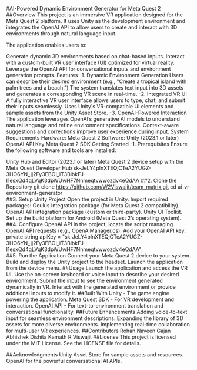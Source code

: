 #AI-Powered Dynamic Environment Generator for Meta Quest 2
##Overview
This project is an immersive VR application designed for the Meta Quest 2 platform. It uses Unity as the development environment and integrates the OpenAI API to allow users to create and interact with 3D environments through natural language input.

The application enables users to:

Generate dynamic 3D environments based on chat-based inputs.
Interact with a custom-built VR user interface (UI) optimized for virtual reality.
Leverage the OpenAI API for conversational inputs and environment generation prompts.
Features
-1. Dynamic Environment Generation
Users can describe their desired environment (e.g., "Create a tropical island with palm trees and a beach.")
The system translates text input into 3D assets and generates a corresponding VR scene in real-time.
-2. Integrated VR UI
A fully interactive VR user interface allows users to type, chat, and submit their inputs seamlessly.
Uses Unity's VR-compatible UI elements and sample assets from the Unity Asset Store.
-3. OpenAI-Powered Interaction
The application leverages OpenAI’s generative AI models to understand natural language and refine environment specifications.
Context-aware suggestions and corrections improve user experience during input.
System Requirements
Hardware: Meta Quest 2
Software:
Unity (2023.1 or later)
OpenAI API Key
Meta Quest 2 SDK
Getting Started
-1. Prerequisites
Ensure the following software and tools are installed:

Unity Hub and Editor (2023.1 or later)
Meta Quest 2 device setup with the Meta Quest Developer Hub
sk-JeLY4pInXTEQjCTeA2YUGZ-3HO6YN_jj2Fy3EBOI_iT3BlbkFJ-I1esxQd4qLVqK3dpWUwHF7Nnmeqtvwwozdv4eQdAA
##2. Clone the Repository
git clone https://github.com/W2Viswajit/team_matrix.git 
cd ai-vr-environment-generator  
##3. Setup Unity Project
Open the project in Unity.
Import required packages:
Oculus Integration package (for Meta Quest 2 compatibility).
OpenAI API integration package (custom or third-party).
Unity UI Toolkit.
Set up the build platform for Android (Meta Quest 2’s operating system).
##4. Configure OpenAI API
In the project, locate the script managing OpenAI API requests (e.g., OpenAIManager.cs).
Add your OpenAI API key:
private string apiKey = "sk-JeLY4pInXTEQjCTeA2YUGZ-3HO6YN_jj2Fy3EBOI_iT3BlbkFJ-I1esxQd4qLVqK3dpWUwHF7Nnmeqtvwwozdv4eQdAA";  
##5. Run the Application
Connect your Meta Quest 2 device to your system.
Build and deploy the Unity project to the headset.
Launch the application from the device menu.
##Usage
Launch the application and access the VR UI.
Use the on-screen keyboard or voice input to describe your desired environment.
Submit the input to see the environment generated dynamically in VR.
Interact with the generated environment or provide additional inputs to modify it.
##Built With
Unity - The game engine powering the application.
Meta Quest SDK - For VR development and interaction.
OpenAI API - For text-to-environment translation and conversational functionality.
##Future Enhancements
Adding voice-to-text input for seamless environment descriptions.
Expanding the library of 3D assets for more diverse environments.
Implementing real-time collaboration for multi-user VR experiences.
##Contributors
Rohan Naveen Gajan
Abhishek
Dishita Kamath
R Viswajit
##License
This project is licensed under the MIT License. See the LICENSE file for details.

##Acknowledgments
Unity Asset Store for sample assets and resources.
OpenAI for the powerful conversational AI APIs.